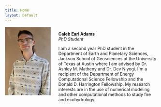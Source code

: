 ```yaml
---
title: Home
layout: Default
---
```


<div id="twosided">
<div id="left" style="float: left; max-width: 30%;border: 10px"> 
    <img src="images/profile.jpg" />
</div>
<div id="right" style="float: right; width: 65%; vertical-align: middle;">
<p> <b>Caleb Earl Adams</b> <br> <em>PhD Student</em> </p>

I am a second year PhD student in the Department of Earth and Planetary Sciences, Jackson School of Geosciences at the University of Texas at Austin where I am advised by Dr. Ashley M. Matheny and Dr. Dev Niyogi. I'm a recipient of the Department of Energy Computational Science Fellowship and the Donald D. Harrington Fellowship. My research interests are in the use of numerical modeling and other computational methods to study fire and ecohydrology.

